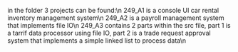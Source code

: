in the folder 3 projects can be found:\n
249_A1 is a console UI car rental inventory management system\n 
249_A2 is a payroll management system that implements file IO\n
249_A3 contains 2 parts within the src file, part 1 is a tarrif data processor using file IO, part 2 is a trade request approval system that implements a simple linked list to process data\n 
